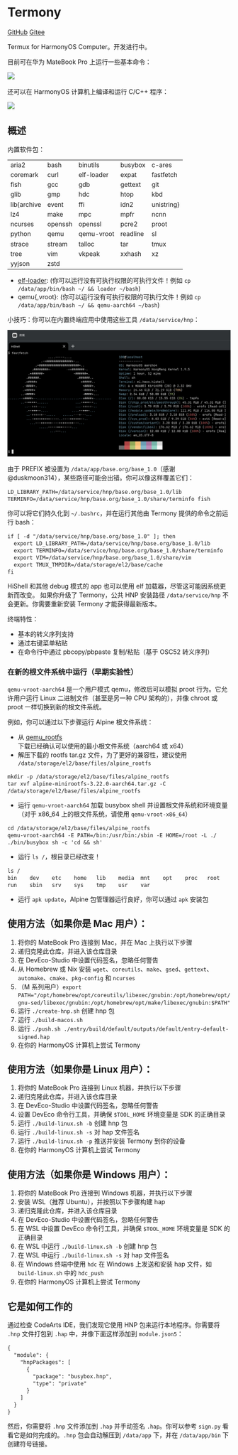 # Termony

[GitHub](https://github.com/jiegec/Termony) [Gitee](https://gitee.com/jiegec/Termony)

Termux for HarmonyOS Computer。开发进行中。

目前可在华为 MateBook Pro 上运行一些基本命令：

![](./screenshot.jpg)

还可以在 HarmonyOS 计算机上编译和运行 C/C++ 程序：

![](./screenshot_gcc.jpg)

## 概述

内置软件包：

||||||
| --- | --- | --- | --- | --- |
| aria2 | bash | binutils | busybox | c-ares |
| coremark | curl | elf-loader | expat | fastfetch |
| fish | gcc | gdb | gettext | git |
| glib | gmp | hdc | htop | kbd |
|lib{archive|event|ffi|idn2|unistring}|
| lz4 | make | mpc | mpfr | ncnn |
|ncurses|openssh|openssl|pcre2|proot|
|python|qemu|qemu-vroot|readline|sl|
|strace|stream|talloc|tar|tmux|
|tree|vim|vkpeak|xxhash|xz|
|yyjson|zstd|

- [elf-loader](https://github.com/MikhailProg/elf): (你可以运行没有可执行权限的可执行文件！例如 `cp /data/app/bin/bash ~/ && loader ~/bash`)
- qemu{,vroot}: (你可以运行没有可执行权限的可执行文件！例如 `cp /data/app/bin/bash ~/ && qemu-aarch64 ~/bash`)

小技巧：你可以在内置终端应用中使用这些工具 `/data/service/hnp`：

![](./screenshot_hishell_cn.jpg)

由于 PREFIX 被设置为 `/data/app/base.org/base_1.0`（感谢 @duskmoon314），某些路径可能会出错。你可以像这样覆盖它们：

```shell
LD_LIBRARY_PATH=/data/service/hnp/base.org/base_1.0/lib TERMINFO=/data/service/hnp/base.org/base_1.0/share/terminfo fish
```

你可以将它们持久化到 `~/.bashrc`，并在运行其他由 Termony 提供的命令之前运行 bash：

```shell
if [ -d "/data/service/hnp/base.org/base_1.0" ]; then
  export LD_LIBRARY_PATH=/data/service/hnp/base.org/base_1.0/lib
  export TERMINFO=/data/service/hnp/base.org/base_1.0/share/terminfo
  export VIM=/data/service/hnp/base.org/base_1.0/share/vim
  export TMUX_TMPDIR=/data/storage/el2/base/cache
fi
```

HiShell 和其他 debug 模式的 app 也可以使用 elf 加载器，尽管这可能因系统更新而改变。
如果你升级了 Termony，公共 HNP 安装路径 `/data/service/hnp` 不会更新。你需要重新安装 Termony 才能获得最新版本。

终端特性：

- 基本的转义序列支持
- 通过右键菜单粘贴
- 在命令行中通过 pbcopy/pbpaste 复制/粘贴（基于 OSC52 转义序列）

### 在新的根文件系统中运行（早期实验性）

`qemu-vroot-aarch64` 是一个用户模式 qemu，修改后可以模拟 proot 行为。它允许用户运行 Linux 二进制文件（甚至是另一种 CPU 架构的），并像 chroot 或 proot 一样切换到新的根文件系统。

例如，你可以通过以下步骤运行 Alpine 根文件系统：

- 从 [qemu_rootfs](https://gitee.com/nanqu_ait/termony-hnp/releases/tag/qemu_rootfs) 下载已经确认可以使用的最小根文件系统（aarch64 或 x64）
- 解压下载的 rootfs tar.gz 文件，为了更好的兼容性，建议使用 `/data/storage/el2/base/files/alpine_rootfs`
```shell
mkdir -p /data/storage/el2/base/files/alpine_rootfs
tar xvf alpine-minirootfs-3.22.0-aarch64.tar.gz -C /data/storage/el2/base/files/alpine_rootfs
```
- 运行 `qemu-vroot-aarch64` 加载 busybox shell 并设置根文件系统和环境变量（对于 x86_64 上的根文件系统，请使用 `qemu-vroot-x86_64`）
```shell
cd /data/storage/el2/base/files/alpine_rootfs
qemu-vroot-aarch64 -E PATH=/bin:/usr/bin:/sbin -E HOME=/root -L ./ ./bin/busybox sh -c 'cd && sh'
```
- 运行 `ls /`，根目录已经改变！
```shell
ls /
bin    dev    etc    home   lib    media  mnt    opt    proc   root   run    sbin   srv    sys    tmp    usr    var
```
- 运行 `apk update`，Alpine 包管理器运行良好，你可以通过 `apk` 安装包

## 使用方法（如果你是 Mac 用户）：

1. 将你的 MateBook Pro 连接到 Mac，并在 Mac 上执行以下步骤
2. 递归克隆此仓库，并进入该仓库目录
3. 在 DevEco-Studio 中设置代码签名，忽略任何警告
4. 从 Homebrew 或 Nix 安装 `wget`、`coreutils`、`make`、`gsed`、`gettext`、`automake`、`cmake`、`pkg-config` 和 `ncurses`
5. （M 系列用户）`export PATH="/opt/homebrew/opt/coreutils/libexec/gnubin:/opt/homebrew/opt/gnu-sed/libexec/gnubin:/opt/homebrew/opt/make/libexec/gnubin:$PATH"`
6. 运行 `./create-hnp.sh` 创建 hnp 包
7. 运行 `./build-macos.sh`
8. 运行 `./push.sh ./entry/build/default/outputs/default/entry-default-signed.hap`
9. 在你的 HarmonyOS 计算机上尝试 Termony

## 使用方法（如果你是 Linux 用户）：

1. 将你的 MateBook Pro 连接到 Linux 机器，并执行以下步骤
2. 递归克隆此仓库，并进入该仓库目录
3. 在 DevEco-Studio 中设置代码签名，忽略任何警告
4. 设置 DevEco 命令行工具，并确保 `$TOOL_HOME` 环境变量是 SDK 的正确目录
5. 运行 `./build-linux.sh -b` 创建 hnp 包
6. 运行 `./build-linux.sh -s` 对 hap 文件签名
7. 运行 `./build-linux.sh -p` 推送并安装 Termony 到你的设备
8. 在你的 HarmonyOS 计算机上尝试 Termony

## 使用方法（如果你是 Windows 用户）：

1. 将你的 MateBook Pro 连接到 Windows 机器，并执行以下步骤
2. 安装 WSL（推荐 Ubuntu），并按照以下步骤构建 hap
3. 递归克隆此仓库，并进入该仓库目录
4. 在 DevEco-Studio 中设置代码签名，忽略任何警告
5. 在 WSL 中设置 DevEco 命令行工具，并确保 `$TOOL_HOME` 环境变量是 SDK 的正确目录
6. 在 WSL 中运行 `./build-linux.sh -b` 创建 hnp 包
7. 在 WSL 中运行 `./build-linux.sh -s` 对 hap 文件签名
8. 在 Windows 终端中使用 `hdc` 在 Windows 上发送和安装 hap 文件，如 `build-linux.sh` 中的 `hdc_push`
9. 在你的 HarmonyOS 计算机上尝试 Termony

## 它是如何工作的

通过检查 CodeArts IDE，我们发现它使用 HNP 包来运行本地程序。你需要将 `.hnp` 文件打包到 `.hap` 中，并像下面这样添加到 `module.json5`：

```json5
{
  "module": {
    "hnpPackages": [
      {
        "package": "busybox.hnp",
        "type": "private"
      }
    ]
  }
}
```

然后，你需要将 `.hnp` 文件添加到 `.hap` 并手动签名 `.hap`。你可以参考 `sign.py` 看看它是如何完成的。`.hnp` 包会自动解压到 `/data/app` 下，并在 `/data/app/bin` 下创建符号链接。
